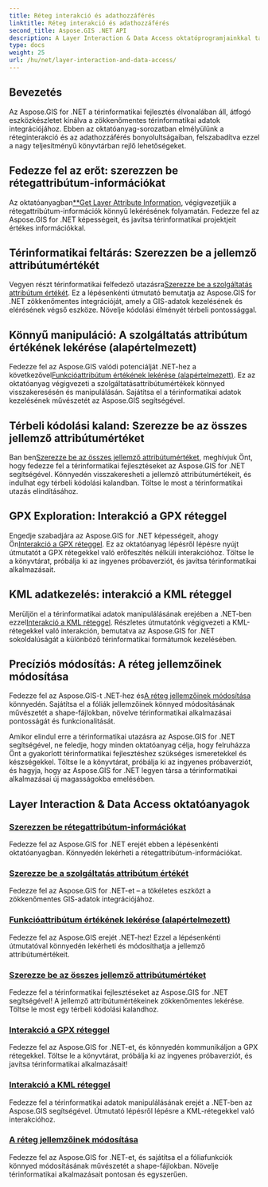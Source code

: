 ```yaml
---
title: Réteg interakció és adathozzáférés
linktitle: Réteg interakció és adathozzáférés
second_title: Aspose.GIS .NET API
description: A Layer Interaction & Data Access oktatóprogramjainkkal tárja fel az Aspose.GIS for .NET lehetőségeit. Fedezze fel a térinformatikai fejlesztéseket, és zökkenőmentesen kezelje a funkciókat.
type: docs
weight: 25
url: /hu/net/layer-interaction-and-data-access/
---
```

## Bevezetés

Az Aspose.GIS for .NET a térinformatikai fejlesztés élvonalában áll, átfogó eszközkészletet kínálva a zökkenőmentes térinformatikai adatok integrációjához. Ebben az oktatóanyag-sorozatban elmélyülünk a réteginterakció és az adathozzáférés bonyolultságaiban, felszabadítva ezzel a nagy teljesítményű könyvtárban rejlő lehetőségeket.

## Fedezze fel az erőt: szerezzen be rétegattribútum-információkat
 Az oktatóanyagban[**Get Layer Attribute Information](./get-layer-attribute-information/), végigvezetjük a rétegattribútum-információk könnyű lekérésének folyamatán. Fedezze fel az Aspose.GIS for .NET képességeit, és javítsa térinformatikai projektjeit értékes információkkal.

## Térinformatikai feltárás: Szerezzen be a jellemző attribútumértékét
Vegyen részt térinformatikai felfedező utazásra[Szerezze be a szolgáltatás attribútum értékét](./get-feature-attribute-value/). Ez a lépésenkénti útmutató bemutatja az Aspose.GIS for .NET zökkenőmentes integrációját, amely a GIS-adatok kezelésének és elérésének végső eszköze. Növelje kódolási élményét térbeli pontossággal.

## Könnyű manipuláció: A szolgáltatás attribútum értékének lekérése (alapértelmezett)
 Fedezze fel az Aspose.GIS valódi potenciálját .NET-hez a következővel[Funkcióattribútum értékének lekérése (alapértelmezett)](./get-feature-attribute-value-default/). Ez az oktatóanyag végigvezeti a szolgáltatásattribútumértékek könnyed visszakeresésén és manipulálásán. Sajátítsa el a térinformatikai adatok kezelésének művészetét az Aspose.GIS segítségével.

## Térbeli kódolási kaland: Szerezze be az összes jellemző attribútumértéket
 Ban ben[Szerezze be az összes jellemző attribútumértéket](./get-all-feature-attribute-values/), meghívjuk Önt, hogy fedezze fel a térinformatikai fejlesztéseket az Aspose.GIS for .NET segítségével. Könnyedén visszakeresheti a jellemző attribútumértékeit, és indulhat egy térbeli kódolási kalandban. Töltse le most a térinformatikai utazás elindításához.

## GPX Exploration: Interakció a GPX réteggel
Engedje szabadjára az Aspose.GIS for .NET képességeit, ahogy Ön[Interakció a GPX réteggel](./interact-with-gpx-layer/). Ez az oktatóanyag lépésről lépésre nyújt útmutatót a GPX rétegekkel való erőfeszítés nélküli interakcióhoz. Töltse le a könyvtárat, próbálja ki az ingyenes próbaverziót, és javítsa térinformatikai alkalmazásait.

## KML adatkezelés: interakció a KML réteggel
 Merüljön el a térinformatikai adatok manipulálásának erejében a .NET-ben ezzel[Interakció a KML réteggel](./interact-with-kml-layer/). Részletes útmutatónk végigvezeti a KML-rétegekkel való interakción, bemutatva az Aspose.GIS for .NET sokoldalúságát a különböző térinformatikai formátumok kezelésében.

## Precíziós módosítás: A réteg jellemzőinek módosítása
 Fedezze fel az Aspose.GIS-t .NET-hez és[A réteg jellemzőinek módosítása](./modify-layer-features/) könnyedén. Sajátítsa el a fóliák jellemzőinek könnyed módosításának művészetét a shape-fájlokban, növelve térinformatikai alkalmazásai pontosságát és funkcionalitását.

Amikor elindul erre a térinformatikai utazásra az Aspose.GIS for .NET segítségével, ne feledje, hogy minden oktatóanyag célja, hogy felruházza Önt a gyakorlott térinformatikai fejlesztéshez szükséges ismeretekkel és készségekkel. Töltse le a könyvtárat, próbálja ki az ingyenes próbaverziót, és hagyja, hogy az Aspose.GIS for .NET legyen társa a térinformatikai alkalmazásai új magasságokba emelésében.

## Layer Interaction & Data Access oktatóanyagok
### [Szerezzen be rétegattribútum-információkat](./get-layer-attribute-information/)
Fedezze fel az Aspose.GIS for .NET erejét ebben a lépésenkénti oktatóanyagban. Könnyedén lekérheti a rétegattribútum-információkat. 
### [Szerezze be a szolgáltatás attribútum értékét](./get-feature-attribute-value/)
Fedezze fel az Aspose.GIS for .NET-et – a tökéletes eszközt a zökkenőmentes GIS-adatok integrációjához.
### [Funkcióattribútum értékének lekérése (alapértelmezett)](./get-feature-attribute-value-default/)
Fedezze fel az Aspose.GIS erejét .NET-hez! Ezzel a lépésenkénti útmutatóval könnyedén lekérheti és módosíthatja a jellemző attribútumértékeit.
### [Szerezze be az összes jellemző attribútumértéket](./get-all-feature-attribute-values/)
Fedezze fel a térinformatikai fejlesztéseket az Aspose.GIS for .NET segítségével! A jellemző attribútumértékeinek zökkenőmentes lekérése. Töltse le most egy térbeli kódolási kalandhoz.
### [Interakció a GPX réteggel](./interact-with-gpx-layer/)
Fedezze fel az Aspose.GIS for .NET-et, és könnyedén kommunikáljon a GPX rétegekkel. Töltse le a könyvtárat, próbálja ki az ingyenes próbaverziót, és javítsa térinformatikai alkalmazásait!
### [Interakció a KML réteggel](./interact-with-kml-layer/)
Fedezze fel a térinformatikai adatok manipulálásának erejét a .NET-ben az Aspose.GIS segítségével. Útmutató lépésről lépésre a KML-rétegekkel való interakcióhoz. 
### [A réteg jellemzőinek módosítása](./modify-layer-features/)
Fedezze fel az Aspose.GIS for .NET-et, és sajátítsa el a fóliafunkciók könnyed módosításának művészetét a shape-fájlokban. Növelje térinformatikai alkalmazásait pontosan és egyszerűen.